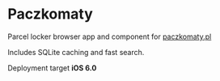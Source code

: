 Paczkomaty
==========

Parcel locker browser app and component for [paczkomaty.pl](paczkomaty.pl)

Includes SQLite caching and fast search.

Deployment target **iOS 6.0**